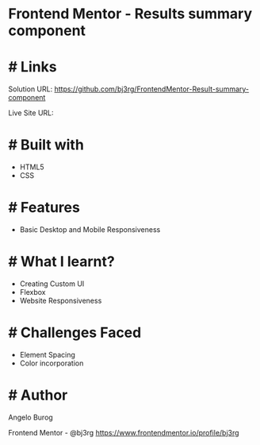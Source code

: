 # Frontend Mentor - Results summary component

# # Links

Solution URL: https://github.com/bj3rg/FrontendMentor-Result-summary-component

Live Site URL: 

# # Built with
- HTML5
- CSS

# # Features
- Basic Desktop and Mobile Responsiveness


# # What I learnt?
- Creating Custom UI
- Flexbox
- Website Responsiveness

# # Challenges Faced
- Element Spacing
- Color incorporation

# # Author
Angelo Burog

Frontend Mentor - @bj3rg
https://www.frontendmentor.io/profile/bj3rg

